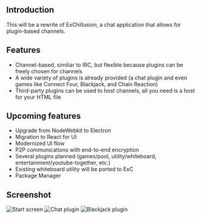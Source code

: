 ## Introduction

This will be a rewrite of ExChillusion, a chat application that allows for plugin-based channels.

## Features
* Channel-based, similiar to IRC, but flexible because plugins can be freely chosen for channels
* A wide variety of plugins is already provided (a chat plugin and even games like Connect Four, Blackjack, and Chain Reaction)
* Third-party plugins can be used to host channels, all you need is a host for your HTML file

## Upcoming features
* Upgrade from NodeWebkit to Electron
* Migration to React for UI
* Modernized UI flow
* P2P communications with end-to-end encryption
* Several plugins planned (games/pool, utility/whiteboard, entertainment/youtube-together, etc.)
* Existing whiteboard utility will be ported to ExC
* Package Manager

## Screenshot

![Start screen](http://f.cl.ly/items/0u3v1M452Z1f192v1P2E/start-window-public.png)
![Chat plugin](http://f.cl.ly/items/02331D1C2T0m1S1T050O/chat4-plugin-public.png)
![Blackjack plugin](http://f.cl.ly/items/3K461c2N302w1P2e3K2J/blackjack-plugin-public.png)
